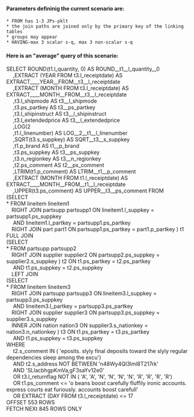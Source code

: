 
#### Parameters defininig the current scenario are:
    * FROM has 1-3 JPs-pklt
    * the join paths are joined only by the primary key of the linking tables
    * groups may appear
    * HAVING-max 3 scalar s-q, max 3 non-scalar s-q

#### Here is an "average" query of this scenario:<br>



  SELECT ROUND(t1.l_quantity, 0) AS ROUND__t1__l_quantity__0<br>&emsp; ,EXTRACT (YEAR FROM t3.l_receiptdate) AS EXTRACT____YEAR__FROM__t3__l_receiptdate<br>&emsp; ,EXTRACT (MONTH FROM t3.l_receiptdate) AS EXTRACT____MONTH__FROM__t3__l_receiptdate<br>&emsp; ,t3.l_shipmode AS t3__l_shipmode<br>&emsp; ,t3.ps_partkey AS t3__ps_partkey<br>&emsp; ,t3.l_shipinstruct AS t3__l_shipinstruct<br>&emsp; ,t3.l_extendedprice AS t3__l_extendedprice<br>&emsp; ,LOG(2<br>&emsp; ,t1.l_linenumber) AS LOG__2__t1__l_linenumber<br>&emsp; ,SQRT(t3.s_suppkey) AS SQRT__t3__s_suppkey<br>&emsp; ,t1.p_brand AS t1__p_brand<br>&emsp; ,t3.ps_suppkey AS t3__ps_suppkey<br>&emsp; ,t3.n_regionkey AS t3__n_regionkey<br>&emsp; ,t2.ps_comment AS t2__ps_comment<br>&emsp; ,LTRIM(t1.p_comment) AS LTRIM__t1__p_comment<br>&emsp; ,EXTRACT (MONTH FROM t1.l_receiptdate) AS EXTRACT____MONTH__FROM__t1__l_receiptdate<br>&emsp; ,UPPER(t3.ps_comment) AS UPPER__t3__ps_comment FROM <br>(SELECT<br>* FROM  lineitem lineitem1 <br>&emsp;RIGHT JOIN partsupp partsupp1 ON lineitem1.l_suppkey = partsupp1.ps_suppkey<br>&emsp; AND lineitem1.l_partkey = partsupp1.ps_partkey <br>&emsp;RIGHT JOIN part part1 ON partsupp1.ps_partkey = part1.p_partkey ) t1 FULL JOIN <br>(SELECT<br>* FROM  partsupp partsupp2 <br>&emsp;RIGHT JOIN supplier supplier2 ON partsupp2.ps_suppkey = supplier2.s_suppkey ) t2 ON t1.ps_partkey = t2.ps_partkey<br>&emsp; AND t1.ps_suppkey = t2.ps_suppkey  <br>&emsp;LEFT JOIN <br>(SELECT<br>* FROM  lineitem lineitem3 <br>&emsp;RIGHT JOIN partsupp partsupp3 ON lineitem3.l_suppkey = partsupp3.ps_suppkey<br>&emsp; AND lineitem3.l_partkey = partsupp3.ps_partkey <br>&emsp;RIGHT JOIN supplier supplier3 ON partsupp3.ps_suppkey = supplier3.s_suppkey <br>&emsp;INNER JOIN nation nation3 ON supplier3.s_nationkey = nation3.n_nationkey ) t3 ON t1.ps_partkey = t3.ps_partkey<br>&emsp; AND t1.ps_suppkey = t3.ps_suppkey  <br>WHERE<br>&emsp; t2.s_comment IN  ( 'eposits. slyly final deposits toward the slyly regular dependencies sleep among the excu')  <br>&emsp; AND t2.s_address NOT BETWEEN  'n48Wy4QI3lml8T217rk'<br>&emsp; AND 'SLlacbhgpKmVa,gF3saYv12e0' <br>&emsp; OR t3.l_returnflag NOT IN  ( 'A', 'A', 'N', 'N', 'N', 'N', 'R', 'R', 'R', 'R')  <br>&emsp; OR t1.ps_comment <=  'o beans boost carefully fluffily ironic accounts. express courts eat furiously. accounts boost carefull' <br>&emsp; OR EXTRACT (DAY FROM t3.l_receiptdate)  <=  17 <br>OFFSET 553 ROWS <br>FETCH NEXt 845 ROWS ONLY

